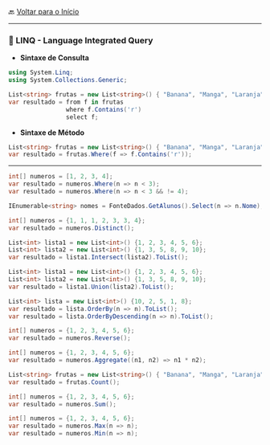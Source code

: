 🔙 [Voltar para o Início](https://github.com/4L1C3-R4BB1T/estudos-c-sharp "Voltar para o Início")

---

### 🔸 LINQ - Language Integrated Query

* **Sintaxe de Consulta**

```cs
using System.Linq;
using System.Collections.Generic;

List<string> frutas = new List<string>() { "Banana", "Manga", "Laranja" };
var resultado = from f in frutas
                where f.Contains('r')
                select f;

```

* **Sintaxe de Método**

```cs
List<string> frutas = new List<string>() { "Banana", "Manga", "Laranja" };
var resultado = frutas.Where(f => f.Contains('r'));
```

---

```cs
int[] numeros = [1, 2, 3, 4];
var resultado = numeros.Where(n => n < 3);
var resultado = numeros.Where(n => n < 3 && != 4);
```

```cs
IEnumerable<string> nomes = FonteDados.GetAlunos().Select(n => n.Nome);
```

```cs
int[] numeros = {1, 1, 1, 2, 3, 3, 4};
var resultado = numeros.Distinct();
```

```cs
List<int> lista1 = new List<int>() {1, 2, 3, 4, 5, 6};
List<int> lista2 = new List<int>() {1, 3, 5, 8, 9, 10};
var resultado = lista1.Intersect(lista2).ToList();
```

```cs
List<int> lista1 = new List<int>() {1, 2, 3, 4, 5, 6};
List<int> lista2 = new List<int>() {1, 3, 5, 8, 9, 10};
var resultado = lista1.Union(lista2).ToList();
```

```cs
List<int> lista = new List<int>() {10, 2, 5, 1, 8};
var resultado = lista.OrderBy(n => n).ToList();
var resultado = lista.OrderByDescending(n => n).ToList();
```

```cs
int[] numeros = {1, 2, 3, 4, 5, 6};
var resultado = numeros.Reverse();
``` 

```cs
int[] numeros = {1, 2, 3, 4, 5, 6};
var resultado = numeros.Aggregate((n1, n2) => n1 * n2);
```

```cs
List<string> frutas = new List<string>() { "Banana", "Manga", "Laranja" };
var resultado = frutas.Count();
```

```cs
int[] numeros = {1, 2, 3, 4, 5, 6};
var resultado = numeros.Sum();
```

```cs
int[] numeros = {1, 2, 3, 4, 5, 6};
var resultado = numeros.Max(n => n);
var resultado = numeros.Min(n => n);
```
